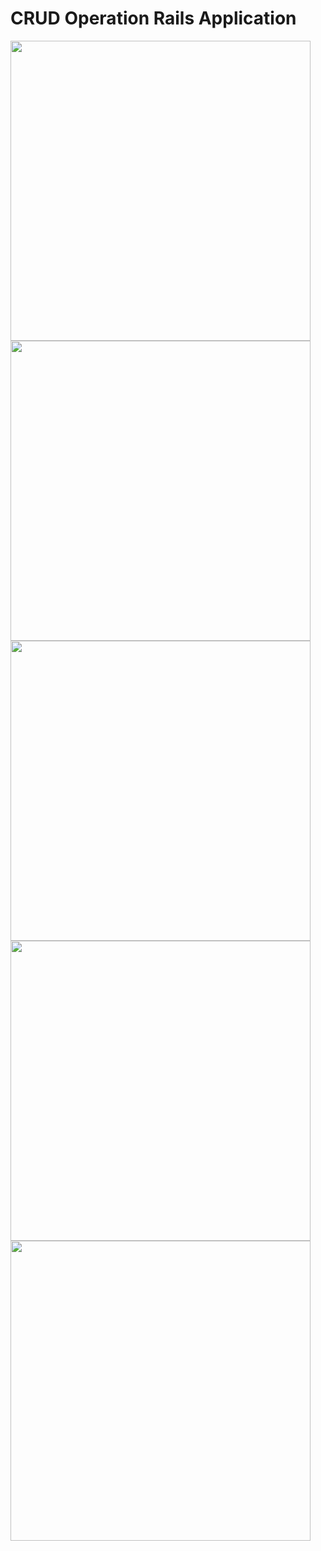 # CRUD Operation Rails Application

<img src="https://m7madmagdy.github.io/pages/hRails.png" width="480" align="left"/>
<img src="https://m7madmagdy.github.io/pages/uRails.png" width="480" align="left"/>
<img src="https://m7madmagdy.github.io/pages/eRails.png" width="480" align="left"/>
<img src="https://m7madmagdy.github.io/pages/nRails.png" width="480" align="left"/>
<img src="https://m7madmagdy.github.io/pages/apiRails.png" width="480" align="left"/>

